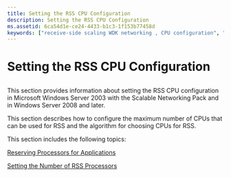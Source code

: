 ```yaml
---
title: Setting the RSS CPU Configuration
description: Setting the RSS CPU Configuration
ms.assetid: 6ca54d1e-ce24-4433-b1c3-1f153b77458d
keywords: ["receive-side scaling WDK networking , CPU configuration", "RSS WDK networking , CPU configuration", "CPU configuration WDK RSS"]
---
```


# Setting the RSS CPU Configuration


## <a href="" id="ddk-setting-the-rss-cpu-configuration-ng"></a>


This section provides information about setting the RSS CPU configuration in Microsoft Windows Server 2003 with the Scalable Networking Pack and in Windows Server 2008 and later.

This section describes how to configure the maximum number of CPUs that can be used for RSS and the algorithm for choosing CPUs for RSS.

This section includes the following topics:

[Reserving Processors for Applications](reserving-processors-for-applications.md)

[Setting the Number of RSS Processors](setting-the-number-of-rss-processors.md)

 

 





